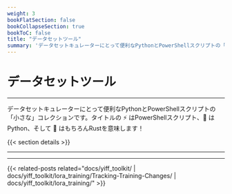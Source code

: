 ```yaml
---
weight: 3
bookFlatSection: false
bookCollapseSection: true
bookToC: false
title: "データセットツール"
summary: 'データセットキュレーターにとって便利なPythonとPowerShellスクリプトの「小さな」コレクション。'
---
```


<!--markdownlint-disable MD025 -->

# データセットツール

---

データセットキュレーターにとって便利なPythonとPowerShellスクリプトの「小さな」コレクションです。タイトルの ⚡ はPowerShellスクリプト、🐍 はPython、そして 🦀 はもちろんRustを意味します！

{{< section details >}}

---

---

{{< related-posts related="docs/yiff_toolkit/ | docs/yiff_toolkit/lora_training/Tracking-Training-Changes/ | docs/yiff_toolkit/lora_training/" >}}
